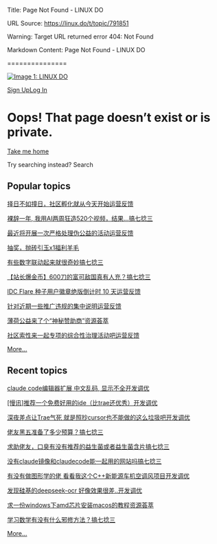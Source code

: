Title: Page Not Found - LINUX DO

URL Source: https://linux.do/t/topic/791851

Warning: Target URL returned error 404: Not Found

Markdown Content:
Page Not Found - LINUX DO

===============

[![Image 1: LINUX DO](https://linux.do/uploads/default/original/4X/d/1/4/d146c68151340881c884d95e0da4acdf369258c6.png)](https://linux.do/)

[Sign Up](https://linux.do/signup)[Log In](https://linux.do/login)

Oops! That page doesn’t exist or is private.
============================================

[Take me home](https://linux.do/)

Try searching instead? Search

Popular topics
--------------

[择日不如撞日，社区孵化就从今天开始](https://linux.do/t/topic/1039951)[运营反馈](https://linux.do/c/feedback/2)

[裸辞一年, 我用AI两周狂造520个视频，结果…](https://linux.do/t/topic/997596)[搞七捻三](https://linux.do/c/gossip/11)

[最近将开展一次严格处理伪公益的活动](https://linux.do/t/topic/1083555)[运营反馈](https://linux.do/c/feedback/2)

[抽奖，抛砖引玉x1](https://linux.do/t/topic/1066223)[福利羊毛](https://linux.do/c/welfare/36)

[有些数字联动起来就很奇妙](https://linux.do/t/topic/1065896)[搞七捻三](https://linux.do/c/gossip/11)

[【站长爆金币】600刀的富可敌国真有人充？](https://linux.do/t/topic/1054658)[搞七捻三](https://linux.do/c/gossip/11)

[IDC Flare 种子用户徽章绝版倒计时 10 天](https://linux.do/t/topic/1019009)[运营反馈](https://linux.do/c/feedback/2)

[针对近期一些推广违规的集中说明](https://linux.do/t/topic/991874)[运营反馈](https://linux.do/c/feedback/2)

[薄荷公益来了个“神秘赞助商”](https://linux.do/t/topic/1040398)[资源荟萃](https://linux.do/c/resource/14)

[社区索性来一起专项的综合性治理活动吧](https://linux.do/t/topic/1084184)[运营反馈](https://linux.do/c/feedback/2)

[More…](https://linux.do/top)

Recent topics
-------------

[claude code编辑器扩展 中文乱码, 显示不全](https://linux.do/t/topic/1091239)[开发调优](https://linux.do/c/develop/4)

[[慢讯]推荐一个免费好用的ide（比trae还优秀）](https://linux.do/t/topic/1091235)[开发调优](https://linux.do/c/develop/4)

[深夜差点让Trae气死 就是照抄cursor也不能做的这么垃圾吧](https://linux.do/t/topic/1091215)[开发调优](https://linux.do/c/develop/4)

[佬友黑五准备了多少预算？](https://linux.do/t/topic/1091212)[搞七捻三](https://linux.do/c/gossip/11)

[求助佬友，口臭有没有推荐的益生菌或者益生菌含片](https://linux.do/t/topic/1091198)[搞七捻三](https://linux.do/c/gossip/11)

[没有claude镜像和claudecode能一起用的网站吗](https://linux.do/t/topic/1091196)[搞七捻三](https://linux.do/c/gossip/11)

[有没有做图形学的佬 看看我这个C++新能源车机空调风项目](https://linux.do/t/topic/1091193)[开发调优](https://linux.do/c/develop/4)

[发现硅基的deepseek-ocr 好像效果很差..](https://linux.do/t/topic/1091191)[开发调优](https://linux.do/c/develop/4)

[求一份windows下amd芯片安装macos的教程](https://linux.do/t/topic/1091177)[资源荟萃](https://linux.do/c/resource/14)

[学习数学有没有什么邪修方法？](https://linux.do/t/topic/1091170)[搞七捻三](https://linux.do/c/gossip/11)

[More…](https://linux.do/latest)
